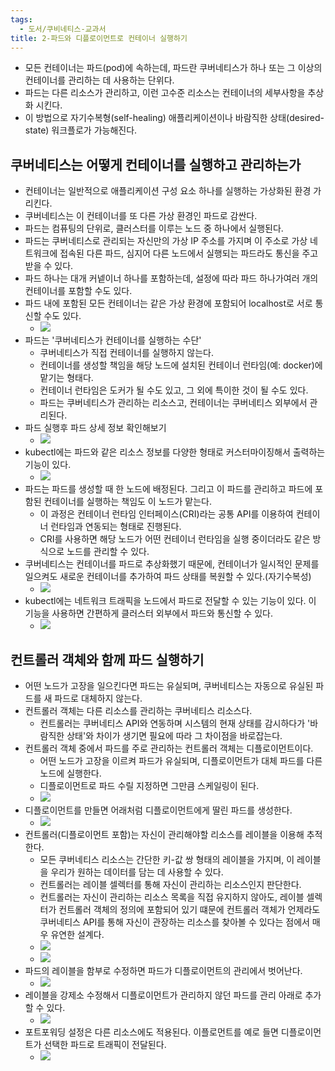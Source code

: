 ```yaml
---
tags:
  - 도서/쿠비네티스-교과서
title: 2-파드와 디플로이먼트로 컨테이너 실행하기
---
```

- 모든 컨테이너는 파드(pod)에 속하는데, 파드란 쿠버네티스가 하나 또는 그 이상의 컨테이너를 관리하는 데 사용하는 단위다.
- 파드는 다른 리소스가 관리하고, 이런 고수준 리소스는 컨테이너의 세부사항을 추상화 시킨다.
- 이 방법으로 자기수복형(self-healing) 애플리케이션이나 바람직한 상태(desired-state) 워크플로가 가능해진다.

## 쿠버네티스는 어떻게 컨테이너를 실행하고 관리하는가

- 컨테이너는 일반적으로 애플리케이션 구성 요소 하나를 실행하는 가상화된 환경 가리킨다.
- 쿠버네티스는 이 컨테이너를 또 다른 가상 환경인 파드로 감싼다.
- 파드는 컴퓨팅의 단위로, 클러스터를 이루는 노드 중 하나에서 실행된다.
- 파드는 쿠버네티스로 관리되는 자신만의 가상 IP 주소를 가지며 이 주소로 가상 네트워크에 접속된 다른 파드, 심지어 다른 노드에서 실행되는 파드라도 통신을 주고 받을 수 있다.
- 파드 하나는 대개 커넽이너 하나를 포함하는데, 설정에 따라 파드 하나가여러 개의 컨테이너를 포함할 수도 있다.
- 파드 내에 포함된 모든 컨테이너는 같은 가상 환경에 포함되어 localhost로 서로 통신할 수도 있다.
	- ![](assets/Pasted%20image%2020240623022422.png)
- 파드는 '쿠버네티스가 컨테이너를 실행하는 수단'
	- 쿠버네티스가 직접 컨테이너를 실행하지 않는다.
	- 컨테이너를 생성할 책임을 해당 노드에 설치된 컨테이너 런타임(예: docker)에 맡기는 형태다.
	- 컨테이너 런타임은 도커가 될 수도 있고, 그 외에 특이한 것이 될 수도 있다.
	- 파드는 쿠버네티스가 관리하는 리소스고, 컨테이너는 쿠버네티스 외부에서 관리된다.
- 파드 실행후 파드 상세 정보 확인해보기
	- ![](assets/Pasted%20image%2020240623023352.png)
- kubectl에는 파드와 같은 리소스 정보를 다양한 형태로 커스터마이징해서 출력하는 기능이 있다.
	- ![](assets/Pasted%20image%2020240623023649.png)
- 파드는 파드를 생성할 때 한 노드에 배정된다. 그리고 이 파드를 관리하고 파드에 포함된 컨테이너를 실행하는 책임도 이 노드가 맡는다.
	- 이 과정은 컨테이너 런타임 인터페이스(CRI)라는 공통 API를 이용하여 컨테이너 런타임과 연동되는 형태로 진행된다.
	- CRI를 사용하면 해당 노드가 어떤 컨테이너 런타임을 실행 중이더라도 같은 방식으로 노드를 관리할 수 있다.
- 쿠버네티스는 컨테이너를 파드로 추상화했기 때문에, 컨테이너가 일시적인 문제를 일으켜도 새로운 컨테이너를 추가하여 파드 상태를 복원할 수 있다.(자기수복성)
	- ![](assets/Pasted%20image%2020240623023911.png)
- kubectl에는 네트워크 트래픽을 노드에서 파드로 전달할 수 있는 기능이 있다. 이 기능을 사용하면 간편하게 클러스터 외부에서 파드와 통신할 수 있다.
	- ![](assets/Pasted%20image%2020240623024238.png)

## 컨트롤러 객체와 함께 파드 실행하기

- 어떤 노드가 고장을 일으킨다면 파드는 유실되며, 쿠버네티스는 자동으로 유실된 파드를 새 파드로 대체하지 않는다.
- 컨트롤러 객체는 다른 리소스를 관리하는 쿠버네티스 리소스다.
	- 컨트롤러는 쿠버네티스 API와 연동하며 시스템의 현재 상태를 감시하다가 '바람직한 상태'와 차이가 생기면 필요에 따라 그 차이점을 바로잡는다.
- 컨트롤러 객체 중에서 파드를 주로 관리하는 컨트롤러 객체는 디플로이먼트이다.
	- 어떤 노드가 고장을 이르켜 파드가 유실되며, 디플로이먼트가 대체 파드를 다른 노드에 실행한다.
	- 디플로이먼트로 파드 수릴 지정하면 그만큼 스케일링이 된다.
	- ![](assets/Pasted%20image%2020240623030927.png)
- 디플로이먼트를 만들면 어래처럼 디플로이먼트에게 딸린 파드를 생성한다.
	- ![](assets/Pasted%20image%2020240623031119.png)
- 컨트롤러(디플로이먼트 포함)는 자신이 관리해야할 리소스를 레이블을 이용해 추적한다.
	- 모든 쿠버네티스 리소스는 간단한 키-값 쌍 형태의 레이블을 가지며, 이 레이블을 우리가 원하는 데이터를 담는 데 사용할 수 있다.
	- 컨트롤러는 레이블 셀렉터를 통해 자신이 관리하는 리소스인지 판단한다.
	- 컨트롤러는 자신이 관리하는 리소스 목록을 직접 유지하지 않아도, 레이블 셀렉터가 컨트롤러 객체의 정의에 포함되어 있기 떄문에 컨트롤러 객체가 언제라도 쿠버네티스 API를 통해 자신이 관장하는 리소스를 찾아볼 수 있다는 점에서 매우 유연한 설계다.
	- ![](assets/Pasted%20image%2020240623040129.png)
	- ![](assets/Pasted%20image%2020240623040117.png)
- 파드의 레이블을 함부로 수정하면 파드가 디플로이먼트의 관리에서 벗어난다.
	- ![](assets/Pasted%20image%2020240623040311.png)
- 레이블을 강제소 수정해서 디플로이먼트가 관리하지 않던 파드를 관리 아래로 추가할 수 있다.
	- ![](assets/Pasted%20image%2020240623040344.png)
- 포트포워딩 설정은 다른 리소스에도 적용된다. 이플로먼트를 예로 들면 디플로이먼트가 선택한 파드로 트래픽이 전달된다.
	- ![](assets/Pasted%20image%2020240623040446.png)
